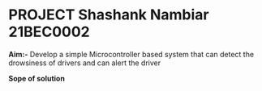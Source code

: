 # PROJECT  Shashank Nambiar 21BEC0002

**Aim:-** 
Develop a simple Microcontroller based system that can detect the drowsiness of drivers and can alert the driver

**Sope of solution**
